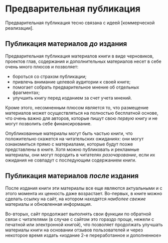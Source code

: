 
# Предварительная публикация

Предварительная публикация тесно связана с идеей [коммерческой
реализации].

## Публикация материалов *до* издания

Предварительная публикация материалов книги в виде черновиков,
проектов глав, содержания и дополнительных материалов несет в себе
очень много плюсов и позволяет:
- бороться со страхом публикации;
- привлечь внимание целевой аудитории к своей книге;
- помогает собрать предварительное мнение об отдельных фрагментах;
- улучшить книгу перед изданием за счет учета мнений.

Кроме этого, несомненным плюсом является то, что размещение материалов
может осуществляться на полностью бесплатной основе, что очень важно
для авторов, которые пишут свою *первую* книгу и не могут позволить
себе финансирование.

Опубликованные материалы могут быть частью книги, что положительно
скажется на читательских ожиданиях: они могут ознакомиться прямо с
материалами, которые будут позже представлены в книге.  Хотя можно
публиковать и рекламные материалы, они могут породить в читателях
*разочарование*, если их ожидания не совпадут с последующим
содержанием книги.

## Публикация материалов *после* издания

После издания книги эти материалы все еще являются актуальными и с
этого момента их ценность даже возрастает.  Во-первых, в книге можно
сделать ссылку на сайт, на котором находятся *наиболее свежие*
материалы и обновленная информация.

Во-вторых, сайт продолжает выполнять свои функции по обратной связи с
читателями (в случае с сайтом это гораздо проще, нежели с печатной или
электронной книгой), что позволяет продолжать улучшать материалы книги
на основании отзывов пользователей и через некоторое время издать
«издание 2-е переработанное и дополненное»
